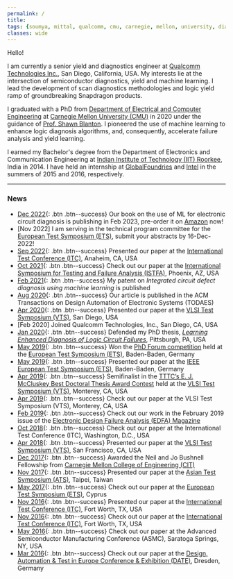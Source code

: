 ```yaml
---
permalink: /
title:
tags: {soumya, mittal, qualcomm, cmu, carnegie, mellon, university, diagnosis, silicon, debug, dft, atpg, yield, failure, pfa, machine learning, failure analysis, iit, graduate, phd, roorkee, intel, globalfoundries}
classes: wide
---
```


Hello!

I am currently a senior yield and diagnostics engineer at [Qualcomm Technologies Inc.](https://www.qualcomm.com/home), San Diego, California, USA. My interests lie at the intersection of semiconductor diagnostics, yield and machine learning.  I lead the development of scan diagnostics methodologies and logic yield ramp of groundbreaking Snapdragon products.

I graduated with a PhD from [Department of Electrical and Computer Engineering](http://www.ece.cmu.edu/) at [Carnegie Mellon University (CMU)](http://www.cmu.edu/) in 2020 under the guidance of [Prof. Shawn Blanton](http://www.ece.cmu.edu/~actl). I pioneered the use of machine learning to enhance logic diagnosis algorithms, and, consequently, accelerate failure analysis and yield learning.

I earned my Bachelor's degree from the Department of Electronics and Communication Engineering at [Indian Institute of Technology (IIT) Roorkee](https://www.iitr.ac.in/), India in 2014. I have held an internship at [GlobalFoundries](https://www.globalfoundries.com/) and [Intel](https://www.intel.com) in the summers of 2015 and 2016, respectively.

---

### News
+ [Dec 2022](/machine-learning-in-logic-circuit-diagnosis/){: .btn .btn--success} Our book on the use of ML for electronic circuit diagnosis is publishing in Feb 2023, pre-order it on [Amazon](https://www.amazon.com/Machine-Learning-Support-Diagnosis-System/dp/3031196384) now!
+ [Nov 2022] I am serving in the technical program committee for the [European Test Symposium (ETS)](https://cas.polito.it/ETS23/#/program), submit your abstracts by 16-Dec-2022!
+ [Sep 2022](/industry-evaluation-of-reversible-scan-chain-diagnosis/){: .btn .btn--success} Presented our paper at the [International Test Conference (ITC)](http://www.itctestweek.org/), Anaheim, CA, USA
+ [Oct 2021](/improving-diagnosis-resolution-with-population-level-statistical-diagnosis/){: .btn .btn--success} Check out our paper at the [International Symposium for Testing and Failure Analysis (ISTFA)](https://www.asminternational.org/web/istfa), Phoenix, AZ, USA
+ [Feb 2021](/integrated-circuit-defect-diagnosis-using-machine-learning/){: .btn .btn--success} My patent on *Integrated circuit defect diagnosis using machine learning* is published
+ [Aug 2020](/towards-smarter-diagnosis-a-learning-based-diagnostic-outcome-previewer/){: .btn .btn--success} Our article is published in the ACM Transactions on Design Automation of Electronic Systems (TODAES)
+ [Apr 2020](/a-deterministic-statistical-multiple-defect-diagnosis-methodology/){: .btn .btn--success} Presented our paper at the [VLSI Test Symposium (VTS)](https://tttc-vts.org/public_html/new/2020/home/index.html), San Diego, USA
+ [Feb 2020] Joined Qualcomm Technologies, Inc., San Diego, CA, USA
+ [Jan 2020](/learning-enhanced-diagnosis-of-logic-circuit-failures/){: .btn .btn--success} Defended my PhD thesis, [*Learning Enhanced Diagnosis of Logic Circuit Failures*](https://kilthub.cmu.edu/articles/thesis/Learning_Enhanced_Diagnosis_of_Logic_Circuit_Failures/11962164), Pittsburgh, PA, USA
+ [May 2019](/phd-forum-competition/){: .btn .btn--success} Won the [PhD Forum competition](https://www.testgroup.polito.it/ets19/phd-forum/) held at the [European Test Symposium (ETS)](https://www.testgroup.polito.it/ets19/), Baden-Baden, Germany
+ [May 2019](/learnx-a-hybrid-deterministic-statistical-defect-diagnosis-methodology/){: .btn .btn--success} Presented our paper at the [IEEE European Test Symposium (ETS)](https://www.testgroup.polito.it/ets19/), Baden-Baden, Germany
+ [Apr 2019](/doctoral-thesis-award/){: .btn .btn--success} Semifinalist in the [TTTC’s E. J. McCluskey Best Doctoral Thesis Award Contest](http://tttc-vts.org/public_html/new/2019/doctoral-thesis-award/) held at the [VLSI Test Symposium (VTS)](http://tttc-vts.org/public_html/new/2019/), Monterey, CA, USA
+ [Apr 2019](/diagnosis-outcome-preview-through-learning/){: .btn .btn--success} Check out our paper at the VLSI Test Symposium (VTS), Monterey, CA, USA
+ [Feb 2019](/an-automated-methodology-for-logic-characterization-vehicle-design/){: .btn .btn--success} Check out our work in the February 2019 issue of the [Electronic Design Failure Analysis (EDFA) Magazine](https://www.asminternational.org/web/edfas/news/edfa/-/journal_content/56/10192/36324098/MAGAZINE)
+ [Oct 2018](/improving-diagnosis-efficiency-via-machine-learning/){: .btn .btn--success} Check out our paper at the International Test Conference (ITC), Washington, D.C., USA
+ [Apr 2018](/noida-noise-resistant-intra-cell-diagnosis/){: .btn .btn--success} Presented our paper at the [VLSI Test Symposium (VTS)](http://www.tttc-vts.org/public_html/new/2018/), San Francisco, CA, USA
+ [Dec 2017](/neil-and-jo-bushnell-fellowship/){: .btn .btn--success} Awarded the Neil and Jo Bushnell Fellowship from [Carnegie Mellon College of Engineering (CIT)](https://www.cit.cmu.edu)
+ [Nov 2017](/padloc-physically-aware-defect-localization-and-characterization/){: .btn .btn--success} Presented our paper at the [Asian Test Symposium (ATS)](http://ares.ee.ncu.edu.tw/ats17/index.php), Taipei, Taiwan
+ [May 2017](/multiple-defect-diagnosis-for-logic-characterization-vehicles/){: .btn .btn--success} Check out our paper at the [European Test Symposium (ETS)](https://ets17.org.cy/), Cyprus
+ [Nov 2016](/test-chip-design-for-optimal-cell-aware-diagnosability/){: .btn .btn--success} Presented our paper at the [International Test Conference (ITC)](https://web.archive.org/web/20161207123429/http://www.itctestweek.org/), Fort Worth, TX, USA
+ [Nov 2016](/logic-characterization-vehicle-design-reflection-via-layout-rewiring/){: .btn .btn--success} Check out our paper at the [International Test Conference (ITC)](https://web.archive.org/web/20161207123429/http://www.itctestweek.org/), Fort Worth, TX, USA
+ [May 2016](/logic-characterization-vehicle-design-for-yield-learning/){: .btn .btn--success} Check out our paper at the Advanced Semiconductor Manufacturing Conference (ASMC), Saratoga Springs, NY, USA
+ [Mar 2016](/achieving-100-cell-aware-coverage-by-design/){: .btn .btn--success} Check out our paper at the [Design, Automation & Test in Europe Conference & Exhibition (DATE)](https://past.date-conference.com/proceedings-archive/2016/html/toc.html#s27), Dresden, Germany
